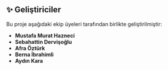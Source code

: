 ## ✨ Geliştiriciler

Bu proje aşağıdaki ekip üyeleri tarafından birlikte geliştirilmiştir:

- **Mustafa Murat Hazneci**
- **Sebahattin Dervişoğlu**
- **Afra Öztürk**
- **Berna İbrahimli**
- **Aydın Kara**
